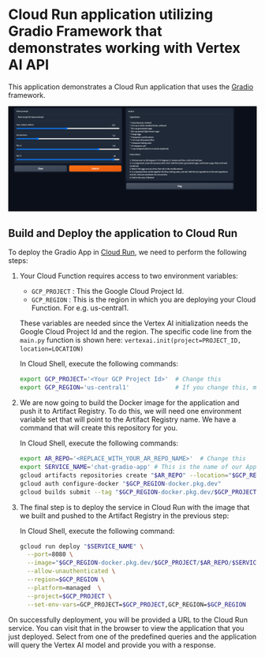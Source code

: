 # Cloud Run application utilizing Gradio Framework that demonstrates working with Vertex AI API
This application demonstrates a Cloud Run application that uses the [Gradio](https://www.gradio.app/) framework. 

![Gradio Chat App Screen](../images/gradio-app-screen.png "Gradio Chat App")


## Build and Deploy the application to Cloud Run

To deploy the Gradio App in [Cloud Run](https://cloud.google.com/run/docs/quickstarts/deploy-container), we need to perform the following steps: 

1. Your Cloud Function requires access to two environment variables:

   - `GCP_PROJECT` : This the Google Cloud Project Id.
   - `GCP_REGION` : This is the region in which you are deploying your Cloud Function. For e.g. us-central1.
  
    These variables are needed since the Vertex AI initialization needs the Google Cloud Project Id and the region. The specific code line from the `main.py`
    function is shown here:
    `vertexai.init(project=PROJECT_ID, location=LOCATION)`

    In Cloud Shell, execute the following commands:
    ```bash
    export GCP_PROJECT='<Your GCP Project Id>'  # Change this
    export GCP_REGION='us-central1'             # If you change this, make sure region is supported by Model Garden. When in doubt, keep this.
    ```
3. We are now going to build the Docker image for the application and push it to Artifact Registry. To do this, we will need one environment variable set that will point to the Artifact Registry name. We have a command that will create this repository for you.

   In Cloud Shell, execute the following commands:
   ```bash
   export AR_REPO='<REPLACE_WITH_YOUR_AR_REPO_NAME>'  # Change this
   export SERVICE_NAME='chat-gradio-app' # This is the name of our Application and Cloud Run service. Change it if you'd like. 
   gcloud artifacts repositories create "$AR_REPO" --location="$GCP_REGION" --repository-format=Docker
   gcloud auth configure-docker "$GCP_REGION-docker.pkg.dev"
   gcloud builds submit --tag "$GCP_REGION-docker.pkg.dev/$GCP_PROJECT/$AR_REPO/$SERVICE_NAME"
   ```
 4. The final step is to deploy the service in Cloud Run with the image that we built and pushed to the Artifact Registry in the previous step:

    In Cloud Shell, execute the following command:
    ```bash
    gcloud run deploy "$SERVICE_NAME" \
      --port=8080 \
      --image="$GCP_REGION-docker.pkg.dev/$GCP_PROJECT/$AR_REPO/$SERVICE_NAME" \
      --allow-unauthenticated \
      --region=$GCP_REGION \
      --platform=managed  \
      --project=$GCP_PROJECT \
      --set-env-vars=GCP_PROJECT=$GCP_PROJECT,GCP_REGION=$GCP_REGION
    ```
On successfully deployment, you will be provided a URL to the Cloud Run service. You can visit that in the browser to view the application that you just deployed. Select from one of the predefined queries and the application will query the Vertex AI model and provide you with a response. 

